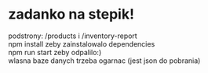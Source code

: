 # zadanko na stepik!
podstrony: /products i /inventory-report  <br /> 
npm install zeby zainstalowalo dependencies <br /> 
npm run start zeby odpalilo:) <br /> 
wlasna baze danych trzeba ogarnac (jest json do pobrania) <br /> 
